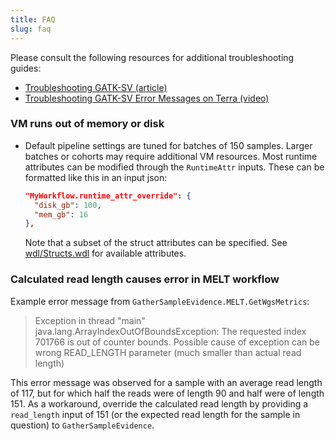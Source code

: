 ```yaml
---
title: FAQ
slug: faq
---
```


Please consult the following resources for additional troubleshooting guides:

- [Troubleshooting GATK-SV (article)](https://gatk.broadinstitute.org/hc/en-us/articles/5334566940699-Troubleshooting-GATK-SV)
- [Troubleshooting GATK-SV Error Messages on Terra (video)](https://www.youtube.com/watch?v=3UVV03H9p1w)

### VM runs out of memory or disk

- Default pipeline settings are tuned for batches of 150 samples. 
  Larger batches or cohorts may require additional VM resources. 
  Most runtime attributes can be modified through 
  the `RuntimeAttr` inputs. These can be formatted like this in an input json:

  ```json
  "MyWorkflow.runtime_attr_override": {
    "disk_gb": 100,
    "mem_gb": 16
  },
  ```
  
  Note that a subset of the struct attributes can be specified. 
  See [wdl/Structs.wdl](https://github.com/broadinstitute/gatk-sv/blob/main/wdl/Structs.wdl) for available attributes.

### Calculated read length causes error in MELT workflow

Example error message from `GatherSampleEvidence.MELT.GetWgsMetrics`:

> Exception in thread "main" java.lang.ArrayIndexOutOfBoundsException: 
> The requested index 701766 is out of counter bounds. 
> Possible cause of exception can be wrong READ_LENGTH 
> parameter (much smaller than actual read length)
 

This error message was observed for a sample with an average 
read length of 117, but for which half the reads were of length 
90 and half were of length 151. As a workaround, override the 
calculated read length by providing a `read_length` input of 151 
(or the expected read length for the sample in question) to `GatherSampleEvidence`.
